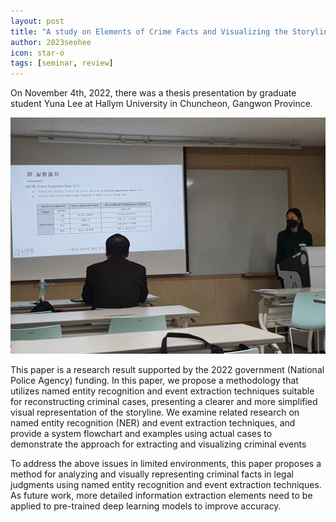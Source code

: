 ```yaml
---
layout: post
title: "A study on Elements of Crime Facts and Visualizing the Storyline through Named Entity Recognition and Event Extraction"
author: 2023seohee
icon: star-o
tags: [seminar, review]
---
```


On November 4th, 2022, there was a thesis presentation by graduate student Yuna Lee at Hallym University in Chuncheon, Gangwon Province.

![dataset1](/img/news/ACK.jpg)

This paper is a research result supported by the 2022 government (National Police Agency) funding. In this paper, we propose a methodology that utilizes named entity recognition and event extraction techniques suitable for reconstructing criminal cases, presenting a clearer and more simplified visual representation of the storyline. We examine related research on named entity recognition (NER) and event extraction techniques, and provide a system flowchart and examples using actual cases to demonstrate the approach for extracting and visualizing criminal events

To address the above issues in limited environments, this paper proposes a method for analyzing and visually representing criminal facts in legal judgments using named entity recognition and event extraction techniques. As future work, more detailed information extraction elements need to be applied to pre-trained deep learning models to improve accuracy.

